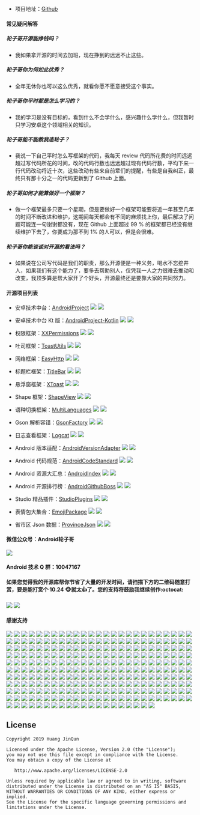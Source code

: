 
* 项目地址：[Github](https://github.com/getActivity/Donate)

#### 常见疑问解答

##### 轮子哥开源能挣钱吗？

* 我如果拿开源的时间去加班，现在挣到的远远不止这些。

##### 轮子哥你为何如此优秀？

* 全年无休你也可以这么优秀，就看你愿不愿意接受这个事实。

##### 轮子哥你平时都是怎么学习的？

* 我的学习是没有目标的，看到什么不会学什么，感兴趣什么学什么，但我暂时只学习安卓这个领域相关的知识。

##### 轮子哥能不能教我造轮子？

* 我说一下自己平时怎么写框架的代码，我每天 review 代码所花费的时间远远超过写代码所花的时间，改的代码行数也远远超过现有代码行数，平均下来一行代码改动将近十次，这些改动有些来自前辈们的提醒，有些是自我纠正，最终只有那十分之一的代码更新到了 Github 上面。

##### 轮子哥如何才能算做好一个框架？

* 做一个框架最多只要一个星期，但是要做好一个框架可能要将近一年甚至几年的时间不断改进和维护，这期间每天都会有不同的麻烦找上你，最后解决了问题可能连一句谢谢都没有，现在 Github 上面超过 99 % 的框架都已经没有继续维护下去了，你要成为那不到 1% 的人可以，但是会很难。

##### 轮子哥你能谈谈对开源的看法吗？

* 如果说在公司写代码是我们的职责，那么开源便是一种义务，喝水不忘挖井人，如果我们有这个能力了，要多去帮助别人，仅凭我一人之力很难去推动和改变，我顶多算是帮大家开了个好头，开源最终还是要靠大家的共同努力。

#### 开源项目列表

* 安卓技术中台：[AndroidProject](https://github.com/getActivity/AndroidProject) ![](https://img.shields.io/github/stars/getActivity/AndroidProject.svg) ![](https://img.shields.io/github/forks/getActivity/AndroidProject.svg)

* 安卓技术中台 Kt 版：[AndroidProject-Kotlin](https://github.com/getActivity/AndroidProject-Kotlin) ![](https://img.shields.io/github/stars/getActivity/AndroidProject-Kotlin.svg) ![](https://img.shields.io/github/forks/getActivity/AndroidProject-Kotlin.svg)

* 权限框架：[XXPermissions](https://github.com/getActivity/XXPermissions) ![](https://img.shields.io/github/stars/getActivity/XXPermissions.svg) ![](https://img.shields.io/github/forks/getActivity/XXPermissions.svg)

* 吐司框架：[ToastUtils](https://github.com/getActivity/ToastUtils) ![](https://img.shields.io/github/stars/getActivity/ToastUtils.svg) ![](https://img.shields.io/github/forks/getActivity/ToastUtils.svg)

* 网络框架：[EasyHttp](https://github.com/getActivity/EasyHttp) ![](https://img.shields.io/github/stars/getActivity/EasyHttp.svg) ![](https://img.shields.io/github/forks/getActivity/EasyHttp.svg)

* 标题栏框架：[TitleBar](https://github.com/getActivity/TitleBar) ![](https://img.shields.io/github/stars/getActivity/TitleBar.svg) ![](https://img.shields.io/github/forks/getActivity/TitleBar.svg)

* 悬浮窗框架：[XToast](https://github.com/getActivity/XToast) ![](https://img.shields.io/github/stars/getActivity/XToast.svg) ![](https://img.shields.io/github/forks/getActivity/XToast.svg)

* Shape 框架：[ShapeView](https://github.com/getActivity/ShapeView) ![](https://img.shields.io/github/stars/getActivity/ShapeView.svg) ![](https://img.shields.io/github/forks/getActivity/ShapeView.svg)

* 语种切换框架：[MultiLanguages](https://github.com/getActivity/MultiLanguages) ![](https://img.shields.io/github/stars/getActivity/MultiLanguages.svg) ![](https://img.shields.io/github/forks/getActivity/MultiLanguages.svg)

* Gson 解析容错：[GsonFactory](https://github.com/getActivity/GsonFactory) ![](https://img.shields.io/github/stars/getActivity/GsonFactory.svg) ![](https://img.shields.io/github/forks/getActivity/GsonFactory.svg)

* 日志查看框架：[Logcat](https://github.com/getActivity/Logcat) ![](https://img.shields.io/github/stars/getActivity/Logcat.svg) ![](https://img.shields.io/github/forks/getActivity/Logcat.svg)

* Android 版本适配：[AndroidVersionAdapter](https://github.com/getActivity/AndroidVersionAdapter) ![](https://img.shields.io/github/stars/getActivity/AndroidVersionAdapter.svg) ![](https://img.shields.io/github/forks/getActivity/AndroidVersionAdapter.svg)

* Android 代码规范：[AndroidCodeStandard](https://github.com/getActivity/AndroidCodeStandard) ![](https://img.shields.io/github/stars/getActivity/AndroidCodeStandard.svg) ![](https://img.shields.io/github/forks/getActivity/AndroidCodeStandard.svg)

* Android 资源大汇总：[AndroidIndex](https://github.com/getActivity/AndroidIndex) ![](https://img.shields.io/github/stars/getActivity/AndroidIndex.svg) ![](https://img.shields.io/github/forks/getActivity/AndroidIndex.svg)

* Android 开源排行榜：[AndroidGithubBoss](https://github.com/getActivity/AndroidGithubBoss) ![](https://img.shields.io/github/stars/getActivity/AndroidGithubBoss.svg) ![](https://img.shields.io/github/forks/getActivity/AndroidGithubBoss.svg)

* Studio 精品插件：[StudioPlugins](https://github.com/getActivity/StudioPlugins) ![](https://img.shields.io/github/stars/getActivity/StudioPlugins.svg) ![](https://img.shields.io/github/forks/getActivity/StudioPlugins.svg)

* 表情包大集合：[EmojiPackage](https://github.com/getActivity/EmojiPackage) ![](https://img.shields.io/github/stars/getActivity/EmojiPackage.svg) ![](https://img.shields.io/github/forks/getActivity/EmojiPackage.svg)

* 省市区 Json 数据：[ProvinceJson](https://github.com/getActivity/ProvinceJson) ![](https://img.shields.io/github/stars/getActivity/ProvinceJson.svg) ![](https://img.shields.io/github/forks/getActivity/ProvinceJson.svg)

#### 微信公众号：Android轮子哥

![](picture/official_ccount.png)

#### Android 技术 Q 群：10047167

#### 如果您觉得我的开源库帮你节省了大量的开发时间，请扫描下方的二维码随意打赏，要是能打赏个 10.24 :monkey_face:就太:thumbsup:了。您的支持将鼓励我继续创作:octocat:

![](picture/pay_ali.png) ![](picture/pay_wechat.png)

#### 感谢支持

![](picture/202201140945.png) ![](picture/202012291630.png) ![](picture/202112071039.png) ![](picture/202107221546.png) ![](picture/202103221509.png) ![](picture/202101151520.png) ![](picture/202012291149.png) ![](picture/202012281653.png) ![](picture/202012092035.png) ![](picture/202011031134.png) ![](picture/202010301100.png) ![](picture/202010200947.png) ![](picture/202010161118.png) ![](picture/202009231507.png) ![](picture/202009141714.png) ![](picture/202008141544.png) ![](picture/202206041501.png) ![](picture/201908061749.png) ![](picture/201908011230.png) ![](picture/202107131537.png) ![](picture/202106171510.png) ![](picture/202012291853.png) ![](picture/202011201153.png) ![](picture/202011101445.png) ![](picture/202010261153.png) ![](picture/202009141422.png) ![](picture/202008111524.png) ![](picture/202001031546.png) ![](picture/201912091048.png) ![](picture/201910201633.png) ![](picture/201908050956.png) ![](picture/201907290950.png) ![](picture/202103141019.png) ![](picture/202101042028.png) ![](picture/202101041617.png) ![](picture/202001151423.png) ![](picture/201912231527.png) ![](picture/201908051743.png) ![](picture/202107131051.png) ![](picture/202006031508.png) ![](picture/202005231055.png) ![](picture/202005171312.png) ![](picture/202001101010.png) ![](picture/201911201433.png) ![](picture/201908221032.png) ![](picture/201908181606.png) ![](picture/201908011536.png) ![](picture/201907301648.png) ![](picture/201905271613.png) ![](picture/201909031527.png) ![](picture/202112231142.png) ![](picture/202003270027.png) ![](picture/202003111113.png) ![](picture/202003072030.png) ![](picture/202001031836.png) ![](picture/201911261522.png) ![](picture/201911261104.png) ![](picture/201911060940.png) ![](picture/201910251605.png) ![](picture/201909201510.png) ![](picture/201909111011.png) ![](picture/201907031613.png) ![](picture/201907231140.png) ![](picture/201905092038.png) ![](picture/202210081043.png) ![](picture/202204101642.png) ![](picture/202201142358.png) ![](picture/202111041625.png) ![](picture/202007151540.png) ![](picture/202301081313.png) ![](picture/202101261802.png) ![](picture/201912112015.png) ![](picture/201902281836.png) ![](picture/201909091816.png) ![](picture/202104272211.png) ![](picture/202212131113.png) ![](picture/202011271106.png) ![](picture/202212271902.png) ![](picture/202212221758.png) ![](picture/202212081108.png) ![](picture/202212060159.png) ![](picture/202211091553.png) ![](picture/202211081544.png) ![](picture/202210171152.png) ![](picture/202210131034.png) ![](picture/202210091619.png) ![](picture/202210081522.png) ![](picture/202210081128.png) ![](picture/202209242306.png) ![](picture/202209221120.png) ![](picture/202209211359.png) ![](picture/202209161441.png) ![](picture/202209161438.png) ![](picture/202208231528.png) ![](picture/202208171537.png) ![](picture/202208171052.png) ![](picture/202208121428.png) ![](picture/202208091019.png) ![](picture/202208081820.png) ![](picture/202207291229.png) ![](picture/202207271634.png) ![](picture/202207201658.png) ![](picture/202207081045.png) ![](picture/202207031827.png) ![](picture/202206281052.png) ![](picture/202206021523.png) ![](picture/202205270036.png) ![](picture/202205181451.png) ![](picture/202204271550.png) ![](picture/202204071837.png) ![](picture/202203011626.png) ![](picture/202202231652.png) ![](picture/202202141111.png) ![](picture/202201121638.png) ![](picture/202112292205.png) ![](picture/202112271142.png) ![](picture/202112271019.png) ![](picture/202112240941.png) ![](picture/202112151450.png) ![](picture/202112131152.png) ![](picture/202112071226.png) ![](picture/202112042349.png) ![](picture/202112041959.png) ![](picture/202111241742.png) ![](picture/202111231719.png) ![](picture/202111101753.png) ![](picture/202110221122.png) ![](picture/202110191557.png) ![](picture/202110181028.png) ![](picture/202110151645.png) ![](picture/202110091454.png) ![](picture/202109251417.png) ![](picture/202109221711.png) ![](picture/202109122058.png) ![](picture/202109061045.png) ![](picture/202109061034.png) ![](picture/202108120941.png) ![](picture/202107281806.png) ![](picture/202107281518.png) ![](picture/202107281356.png) ![](picture/202107230949.png) ![](picture/202107171719.png) ![](picture/202106241117.png) ![](picture/202106212042.png) ![](picture/202106010209.png) ![](picture/202105172028.png) ![](picture/202105121556.png) ![](picture/202105101504.png) ![](picture/202105081630.png) ![](picture/202105071727.png) ![](picture/202105042258.png) ![](picture/202105011513.png) ![](picture/202104271549.png) ![](picture/202104262036.png) ![](picture/202104261714.png) ![](picture/202104250952.png) ![](picture/202104201555.png) ![](picture/202104071612.png) ![](picture/202103311919.png) ![](picture/202103290911.png) ![](picture/202103200954.png) ![](picture/202103191238.png) ![](picture/202103111122.png) ![](picture/202103061126.png) ![](picture/202103021728.png) ![](picture/202102282236.png) ![](picture/202102251128.png) ![](picture/202102221055.png) ![](picture/202102091912.png) ![](picture/202102041803.png) ![](picture/202102021454.png) ![](picture/202102011656.png) ![](picture/202101291548.png) ![](picture/202101211141.png) ![](picture/202101121656.png) ![](picture/202101090932.png) ![](picture/202101051127.png) ![](picture/202012081143.png) ![](picture/202012021907.png) ![](picture/202011191920.png) ![](picture/202011121105.png) ![](picture/202011100846.png) ![](picture/202011021615.png) ![](picture/202010281819.png) ![](picture/202010231124.png) ![](picture/202010141440.png) ![](picture/202010121806.png) ![](picture/202008130937.png) ![](picture/202010061658.png) ![](picture/202009151146.png) ![](picture/202008042104.png) ![](picture/202007131401.png) ![](picture/202006301423.png) ![](picture/202006151525.png) ![](picture/202005251458.png) ![](picture/201911211520.png) ![](picture/201912051725.png) ![](picture/201912081442.png) ![](picture/201912111659.png) ![](picture/201912251507.png) ![](picture/201912261813.png) ![](picture/201912281401.png) ![](picture/201911291945.png) ![](picture/201911081052.png) ![](picture/201910251128.png) ![](picture/201910241621.png) ![](picture/201910231505.png) ![](picture/201910101540.png) ![](picture/201909301640.png) ![](picture/201908221026.png) ![](picture/201909111114.png) ![](picture/201909091453.png) ![](picture/201909091138.png) ![](picture/201908011130.png) ![](picture/201907221137.png) ![](picture/201906291400.png) ![](picture/201906281126.png) ![](picture/201905131024.png) ![](picture/201905092034.png) ![](picture/201904261500.png) ![](picture/201904251819.png) ![](picture/201904241451.png) ![](picture/201904220841.png) ![](picture/201904212240.png) ![](picture/201904201726.png) ![](picture/201904201111.png) ![](picture/201904201042.png) ![](picture/201904201025.png) ![](picture/201904191207.png) ![](picture/201904182032.png) ![](picture/201904181557.png) ![](picture/201904181519.png) ![](picture/201904101029.png) ![](picture/201904031545.png) ![](picture/201904031522.png) ![](picture/201904031521.png) ![](picture/201904030951.png) ![](picture/201904011343.png) ![](picture/201904011147.png) ![](picture/201904011128.png) ![](picture/201903311338.png) ![](picture/201903311038.png) ![](picture/201903291610.png) ![](picture/201903281020.png) ![](picture/201903281011.png) ![](picture/201903281010.png) ![](picture/201903280951.png) ![](picture/201903272146.png) ![](picture/201903271946.png) ![](picture/201903271656.png) ![](picture/201903271559.png) ![](picture/201903271553.png) ![](picture/201903271512.png) ![](picture/201903211639.png) ![](picture/201812130819.png) ![](picture/201812120907.png) ![](picture/202208302224.png) ![](picture/202103010925.png) ![](picture/202204191755.png) ![](picture/202202111446.png) ![](picture/202202071001.png) ![](picture/202110141717.png) ![](picture/202109291100.png) ![](picture/202102171119.png) ![](picture/202101211226.png) ![](picture/202008021814.png) ![](picture/201908150959.png) ![](picture/201904011558.png) ![](picture/201902281751.png) ![](picture/201812032346.png)

## License

```text
Copyright 2019 Huang JinQun

Licensed under the Apache License, Version 2.0 (the "License");
you may not use this file except in compliance with the License.
You may obtain a copy of the License at

   http://www.apache.org/licenses/LICENSE-2.0

Unless required by applicable law or agreed to in writing, software
distributed under the License is distributed on an "AS IS" BASIS,
WITHOUT WARRANTIES OR CONDITIONS OF ANY KIND, either express or implied.
See the License for the specific language governing permissions and
limitations under the License.
```